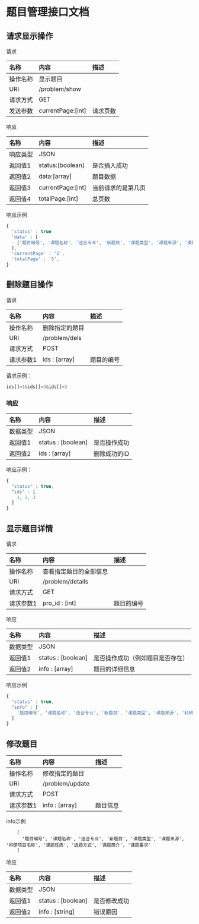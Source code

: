 # 题目管理接口文档
## 请求显示操作
请求

| 名称   | 内容                | 描述   |
| :--- | :---------------- | :--- |
| 操作名称 | 显示题目              |      |
| URI  | /problem/show     |      |
| 请求方式 | GET               |      |
| 发送参数 | currentPage:[int] | 请求页数 |

响应

| 名称   | 内容                | 描述        |
| :--- | :---------------- | :-------- |
| 响应类型 | JSON              |           |
| 返回值1 | status:[boolean]  | 是否插入成功    |
| 返回值2 | data:[array]      | 题目数据      |
| 返回值3 | currentPage:[int] | 当前请求的是第几页 |
| 返回值4 | totalPage:[int]   | 总页数       |

响应示例
```javascript
{
  'status' : true
  'data' : [
    ['题目编号', '课题名称', '适合专业', '新题目', '课题类型', '课题来源', '课题性质', '选题方式', '指定学生', '审核状态']
  ],
  'currentPage' : '1',
  'totalPage' : '5',
}
```

## 删除题目操作
请求

| 名称    | 内容            | 描述    |
| :---- | :------------ | :---- |
| 操作名称  | 删除指定的题目       |       |
| URI   | /problem/dels |       |
| 请求方式  | POST          |       |
| 请求参数1 | ids : [array] | 题目的编号 |

请求示例：
```javascript
ids[]=1&ids[]=2&ids[]=3
```

### 响应
| 名称   | 内容                 | 描述      |
| :--- | :----------------- | :------ |
| 数据类型 | JSON               |         |
| 返回值1 | status : [boolean] | 是否操作成功  |
| 返回值2 | ids : [array]      | 删除成功的ID |

响应示例：
```javascript
{
  "status" : true,
  "ids" : [
    1, 2, 3
  ]
}
```

## 显示题目详情
请求

| 名称    | 内容               | 描述    |
| :---- | :--------------- | :---- |
| 操作名称  | 查看指定题目的全部信息      |       |
| URI   | /problem/details |       |
| 请求方式  | GET              |       |
| 请求参数1 | pro_id : [int]   | 题目的编号 |

响应

| 名称   | 内容                 | 描述               |
| :--- | :----------------- | :--------------- |
| 数据类型 | JSON               |                  |
| 返回值1 | status : [boolean] | 是否操作成功（例如题目是否存在） |
| 返回值2 | info : [array]     | 题目的详细信息          |

响应示例
```javascript
{
  "status" : true,
  "info" : [
    '题目编号', '课题名称', '适合专业', '新题目', '课题类型', '课题来源', '科研项目名称', '课题性质', '选题方式', '课题简介', '课题要求', '指定学生的姓名', '审核意见'
  ]
}
```

## 修改题目

| 名称    | 内容              | 描述   |
| :---- | :-------------- | :--- |
| 操作名称  | 修改指定的题目         |      |
| URI   | /problem/update |      |
| 请求方式  | POST            |      |
| 请求参数1 | info : [array]  | 题目信息 |

info示例
```javascrip
    [ 
      '题目编号', '课题名称', '适合专业', '新题目', '课题类型', '课题来源', '科研项目名称', '课题性质', '选题方式', '课题简介', '课题要求'
    ]
```

响应

| 名称   | 内容                 | 描述     |
| :--- | :----------------- | :----- |
| 数据类型 | JSON               |        |
| 返回值1 | status : [boolean] | 是否修改成功 |
| 返回值2 | info : [string]    | 错误原因   |

